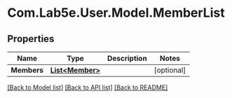 # Com.Lab5e.User.Model.MemberList

## Properties

Name | Type | Description | Notes
------------ | ------------- | ------------- | -------------
**Members** | [**List&lt;Member&gt;**](Member.md) |  | [optional] 

[[Back to Model list]](../README.md#documentation-for-models) [[Back to API list]](../README.md#documentation-for-api-endpoints) [[Back to README]](../README.md)

